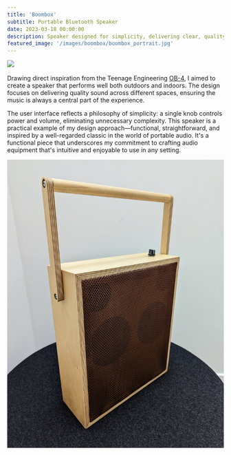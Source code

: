 ```yaml
---
title: 'Boombox'
subtitle: Portable Bluetooth Speaker
date: 2023-03-18 00:00:00
description: Speaker designed for simplicity, delivering clear, quality sound in any space with a single-knob interface for ease of use.
featured_image: '/images/boombox/boombox_portrait.jpg'
---
```


![](/images/boombox/boombox_portrait.jpg)

Drawing direct inspiration from the Teenage Engineering [OB-4](https://teenage.engineering/products/ob-4), I aimed to create a speaker that performs well both outdoors and indoors. The design focuses on delivering quality sound across different spaces, ensuring the music is always a central part of the experience.

The user interface reflects a philosophy of simplicity: a single knob controls power and volume, eliminating unnecessary complexity. This speaker is a practical example of my design approach—functional, straightforward, and inspired by a well-regarded classic in the world of portable audio. It's a functional piece that underscores my commitment to crafting audio equipment that's intuitive and enjoyable to use in any setting.

![](/images/boombox/boombox_mesh_portrait.jpg)